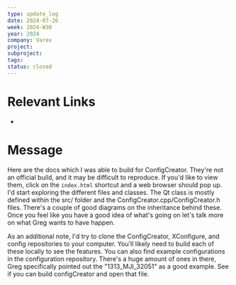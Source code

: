 ```yaml
---
type: update_log
date: 2024-07-26
week: 2024-W30
year: 2024
company: Varex
project: 
subproject: 
tags: 
status: closed
---
```

# Relevant Links
- 
# Message
Here are the docs which I was able to build for ConfigCreator. They're not an official build, and it may be difficult to reproduce. If you'd like to view them, click on the `index.html` shortcut and a web browser should pop up. I'd start exploring the different files and classes. The Qt class is mostly defined within the src/ folder and the ConfigCreator.cpp/ConfigCreator.h files. There's a couple of good diagrams on the inheritance behind these. Once you feel like you have a good idea of what's going on let's talk more on what Greg wants to have happen. 

As an additional note, I'd try to clone the ConfigCreator, XConfigure, and config repositories to your computer. You'll likely need to build each of these locally to see the features. You can also find example configurations in the configuration repository. There's a huge amount of ones in there, Greg specifically pointed out the "1313_MJI_32051" as a good example. See if you can build configCreator and open that file. 